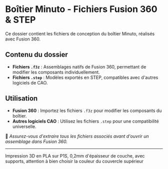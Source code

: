 # Boîtier Minuto - Fichiers Fusion 360 & STEP

Ce dossier contient les fichiers de conception du boîtier Minuto, réalisés avec Fusion 360.

## Contenu du dossier

- **Fichiers `.f3z`** : Assemblages natifs de Fusion 360, permettant de modifier les composants individuellement.
- **Fichiers `.step`** : Modèles exportés en STEP, compatibles avec d'autres logiciels de CAO.

## Utilisation

- **Fusion 360** : Importez les fichiers `.f3z` pour modifier les composants du boîtier.
- **Autres logiciels CAO** : Utilisez les fichiers `.step` pour une compatibilité universelle.

📁 *Assurez-vous d'extraire tous les fichiers associés avant d'ouvrir un assemblage dans Fusion 360.*

---

Impression 3D en PLA sur P1S, 0,2mm d'épaisseur de couche, avec supports, attention à bien choisir la couleur du couvercle supérieur
